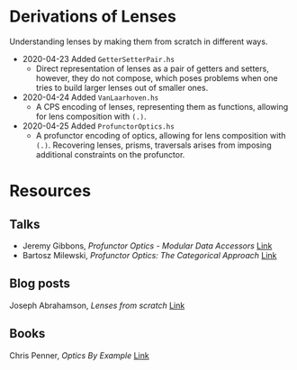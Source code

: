 # Derivations of Lenses
Understanding lenses by making them from scratch in different ways.

- 2020-04-23 Added `GetterSetterPair.hs`
  - Direct representation of lenses as a pair of getters and setters,
    however, they do not compose, which poses problems when one tries
    to build larger lenses out of smaller ones.
- 2020-04-24 Added `VanLaarhoven.hs`
  - A CPS encoding of lenses, representing them as functions, allowing
    for lens composition with `(.)`.
- 2020-04-25 Added `ProfunctorOptics.hs`
  - A profunctor encoding of optics, allowing for lens composition
    with `(.)`.  Recovering lenses, prisms, traversals arises from
    imposing additional constraints on the profunctor.

# Resources
## Talks
- Jeremy Gibbons, _Profunctor Optics - Modular Data Accessors_
  [Link](https://www.youtube.com/watch?v=sfWzUMViP0M)
- Bartosz Milewski, _Profunctor Optics: The Categorical
  Approach_ [Link](https://www.youtube.com/watch?v=l1FCXUi6Vlw)

## Blog posts
Joseph Abrahamson, _Lenses from scratch_
[Link](https://www.schoolofhaskell.com/user/tel/lenses-from-scratch)

## Books
Chris Penner, _Optics By Example_
[Link](https://leanpub.com/optics-by-example)
